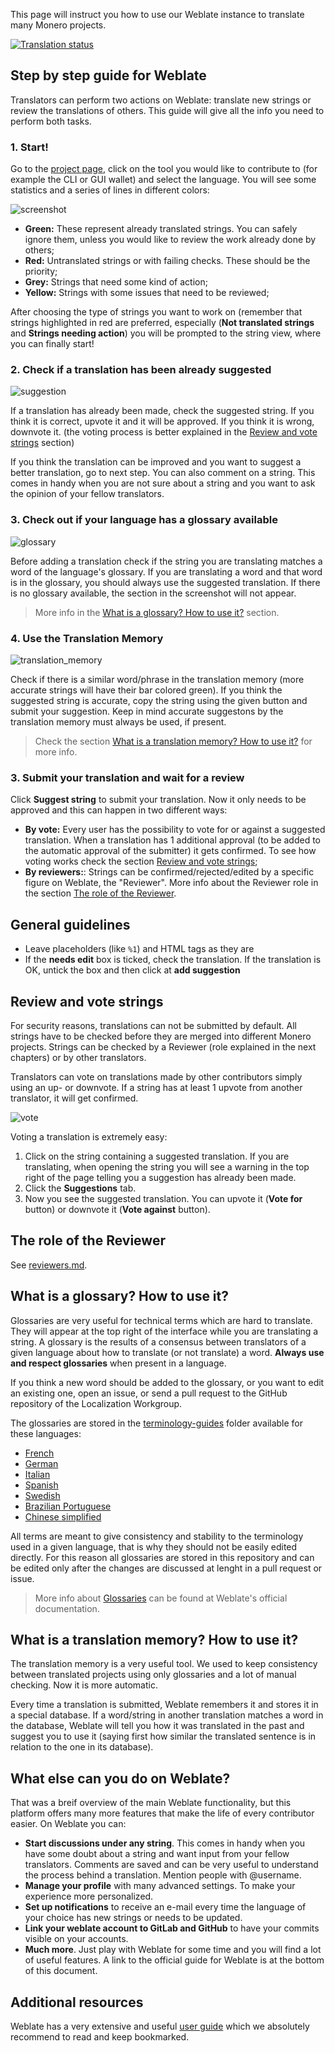 This page will instruct you how to use our Weblate instance to translate many Monero projects.

<a href="https://translate.getmonero.org/engage/monero/">
<img src="https://translate.getmonero.org/widgets/monero/-/open-graph.png" alt="Translation status" />
</a>

## Step by step guide for Weblate

Translators can perform two actions on Weblate: translate new strings or review the translations of others. This guide will give all the info you need to perform both tasks. 

### 1. Start!

Go to the [project page](https://translate.getmonero.org/projects/), click on the tool you would like to contribute to (for example the CLI or GUI wallet) and select the language. You will see some statistics and a series of lines in different colors:

![screenshot](/media/weblate/strings_status.png)

- **Green:** These represent already translated strings. You can safely ignore them, unless you would like to review the work already done by others;
- **Red:** Untranslated strings or with failing checks. These should be the priority;
- **Grey:** Strings that need some kind of action;
- **Yellow:** Strings with some issues that need to be reviewed;

After choosing the type of strings you want to work on (remember that strings highlighted in red are preferred, especially (**Not translated strings** and **Strings needing action**) you will be prompted to the string view, where you can finally start!

### 2. Check if a translation has been already suggested

![suggestion](/media/weblate/suggestion.png)  

If a translation has already been made, check the suggested string. If you think it is correct, upvote it and it will be approved. If you think it is wrong, downvote it. (the voting process is better explained in the [Review and vote strings](#review-and-vote-strings) section)

If you think the translation can be improved and you want to suggest a better translation, go to next step. You can also comment on a string. This comes in handy when you are not sure about a string and you want to ask the opinion of your fellow translators.

### 3. Check out if your language has a glossary available

![glossary](/media/weblate/glossary.png)

Before adding a translation check if the string you are translating matches a word of the language's glossary. If you are translating a word and that word is in the glossary, you should always use the suggested translation. If there is no glossary available, the section in the screenshot will not appear.

> More info in the [What is a glossary? How to use it?](#what-is-a-glossary-how-to-use-it) section.

### 4. Use the Translation Memory

![translation_memory](/media/weblate/translation-memory.png)

Check if there is a similar word/phrase in the translation memory (more accurate strings will have their bar colored green). If you think the suggested string is accurate, copy the string using the given button and submit your suggestion. Keep in mind accurate suggestons by the translation memory must always be used, if present.  

> Check the section [What is a translation memory? How to use it?](#what-is-a-translation-memory-how-to-use-it) for more info.

### 3. Submit your translation and wait for a review

Click **Suggest string** to submit your translation. Now it only needs to be approved and this can happen in two different ways:

- **By vote:** Every user has the possibility to vote for or against a suggested translation. When a translation has 1 additional approval (to be added to the automatic approval of the submitter) it gets confirmed. To see how voting works check the section [Review and vote strings](#review-and-vote-strings);
- **By reviewers:**: Strings can be confirmed/rejected/edited by a specific figure on Weblate, the "Reviewer". More info about the Reviewer role in the section [The role of the Reviewer](#the-role-of-the-reviewer).

## General guidelines

- Leave placeholders (like `%1`) and HTML tags as they are
- If the **needs edit** box is ticked, check the translation. If the translation is OK, untick the box and then click at **add suggestion**

## Review and vote strings

For security reasons, translations can not be submitted by default. All strings have to be checked before they are merged into different Monero projects.
Strings can be checked by a Reviewer (role explained in the next chapters) or by other translators.

Translators can vote on translations made by other contributors simply using an up- or downvote. If a string has at least 1 upvote from another translator, it will get confirmed.

![vote](/media/weblate/vote.png)

Voting a translation is extremely easy: 

1. Click on the string containing a suggested translation. If you are translating, when opening the string you will see a warning in the top right of the page telling you a suggestion has already been made.
2. Click the **Suggestions** tab.
3. Now you see the suggested translation. You can upvote it (**Vote for** button) or downvote it (**Vote against** button).

## The role of the Reviewer

See [reviewers.md](https://github.com/monero-ecosystem/monero-translations/blob/master/reviewers.md).

## What is a glossary? How to use it?

Glossaries are very useful for technical terms which are hard to translate. They will appear at the top right of the interface while you are translating a string. A glossary is the results of a consensus between translators of a given language about how to translate (or not translate) a word. **Always use and respect glossaries** when present in a language.

If you think a new word should be added to the glossary, or you want to edit an existing one, open an issue, or send a pull request to the GitHub repository of the Localization Workgroup.

The glossaries are stored in the [terminology-guides](https://github.com/monero-ecosystem/monero-translations/tree/master/terminology-guides) folder available for these languages:

  - [French](https://github.com/monero-ecosystem/monero-translations/blob/master/terminology-guides/french-terminology.md)
  - [German](https://github.com/monero-ecosystem/monero-translations/blob/master/terminology-guides/german-terminology.md)
  - [Italian](https://github.com/monero-ecosystem/monero-translations/blob/master/terminology-guides/italian-terminology.md)
  - [Spanish](https://github.com/monero-ecosystem/monero-translations/blob/master/terminology-guides/spanish-terminology.md)
  - [Swedish](https://github.com/monero-ecosystem/monero-translations/blob/master/terminology-guides/swedish-terminology.md)
  - [Brazilian Portuguese](https://github.com/monero-ecosystem/monero-translations/blob/master/terminology-guides/portuguese-br-terminology.md)
  - [Chinese simplified](https://github.com/monero-ecosystem/monero-translations/blob/master/terminology-guides/zh%20rCN-terminology)

All terms are meant to give consistency and stability to the terminology used in a given language, that is why they should not be easily edited directly. For this reason all glossaries are stored in this repository and can be edited only after the changes are discussed at lenght in a pull request or issue.

> More info about [Glossaries](https://docs.weblate.org/en/weblate-3.8/user/translating.html#glossary) can be found at Weblate's official documentation.

## What is a translation memory? How to use it?

The translation memory is a very useful tool. We used to keep consistency between translated projects using only glossaries and a lot of manual checking. Now it is more automatic.

Every time a translation is submitted, Weblate remembers it and stores it in a special database. If a word/string in another translation matches a word in the database, Weblate will tell you how it was translated in the past and suggest you to use it (saying first how similar the translated sentence is in relation to the one in its database).

## What else can you do on Weblate?

That was a breif overview of the main Weblate functionality, but this platform offers many more features that make the life of every contributor easier. On Weblate you can:

- **Start discussions under any string**. This comes in handy when you have some doubt about a string and want input from your fellow translators. Comments are saved and can be very useful to understand the process behind a translation. Mention people with @username.
- **Manage your profile** with many advanced settings. To make your experience more personalized.
- **Set up notifications** to receive an e-mail every time the language of your choice has new strings or needs to be updated.
- **Link your weblate account to GitLab and GitHub** to have your commits visible on your accounts.
- **Much more**. Just play with Weblate for some time and you will find a lot of useful features. A link to the official guide for Weblate is at the bottom of this document.

## Additional resources

Weblate has a very extensive and useful [user guide](https://docs.weblate.org/en/weblate-3.8/user/translating.html) which we absolutely recommend to read and keep bookmarked.
